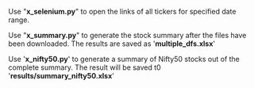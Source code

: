Use "**x_selenium.py**" to open the links of all tickers for specified date range.

Use "**x_summary.py**" to generate the stock summary after the files have been downloaded. The results are saved as '**multiple_dfs.xlsx**'

Use '**x_nifty50.py**' to generate a summary of Nifty50 stocks out of the complete summary. The result will be saved t0 '**results/summary_nifty50.xlsx**'
